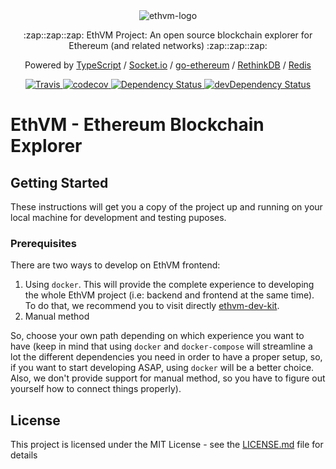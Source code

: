 <div align="center">
  <img src="https://raw.githubusercontent.com/enKryptIO/ethvm/master/assets/logo.png" alt="ethvm-logo">
  <p>:zap::zap::zap: EthVM Project: An open source blockchain explorer for Ethereum (and related networks) :zap::zap::zap:</p>
  <p>Powered by <a href="https://www.typescriptlang.org/">TypeScript</a> / <a href="https://github.com/socketio/socket.io">Socket.io</a> / <a href="https://github.com/ethereum/go-ethereum">go-ethereum</a> / <a href="https://github.com/rethinkdb/rethinkdb">RethinkDB</a> / <a href="https://redis.io/topics/quickstart">Redis</a></p>
</div>

<div align="center">
  <a href="https://travis-ci.org/enKryptIO/ethvm" target="_blank">
    <img alt="Travis" src="https://travis-ci.org/enKryptIO/ethvm.svg?branch=master" />
  </a>
  <a href="https://codecov.io/gh/enKryptIO/ethvm" target="_blank">
    <img alt="codecov" src="https://codecov.io/gh/enKryptIO/ethvm/branch/master/graph/badge.svg" />
  </a>
  <a href="https://david-dm.org/enKryptIO/ethvm" target="_blank">
    <img alt="Dependency Status" src="https://david-dm.org/enKryptIO/ethvm.svg" />
  </a>
  <a href="https://david-dm.org/enKryptIO/ethvm?type=dev" target="_blank">
    <img alt="devDependency Status" src="https://david-dm.org/enKryptIO/ethvm/dev-status.svg" />
  </a>
</div>

# EthVM - Ethereum Blockchain Explorer

## Getting Started

These instructions will get you a copy of the project up and running on your local machine for development and testing puposes.

### Prerequisites

There are two ways to develop on EthVM frontend:

1.  Using `docker`. This will provide the complete experience to developing the whole EthVM project (i.e: backend and frontend at the same time). To do that, we recommend you to visit directly [ethvm-dev-kit](https://github.com/enKryptIO/ethvm-dev-kit).
2.  Manual method

So, choose your own path depending on which experience you want to have (keep in mind that using `docker` and `docker-compose` will streamline a lot the different dependencies you need in order to have a proper setup, so, if you want to start developing ASAP, using `docker` will be a better choice. Also, we don't provide support for manual method, so you have to figure out yourself how to connect things properly).

## License

This project is licensed under the MIT License - see the [LICENSE.md](LICENSE.md) file for details
